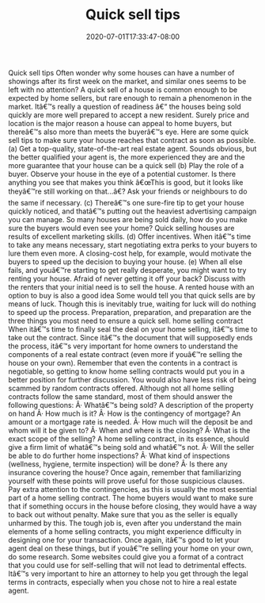 ﻿---
title: "Quick sell tips"
date: 2020-07-01T17:33:47-08:00
description: "Sell_Your_House Tips for Web Success"
featured_image: "/images/Sell_Your_House.jpg"
tags: ["Sell Your House"]
---

Quick sell tips
Often wonder why some houses can have a number of showings after its first week on the market, and similar ones seems to be left with no attention? A quick sell of a house is common enough to be expected by home sellers, but rare enough to remain a phenomenon in the market. Itâ€™s really a question of readiness â€“ the houses being sold quickly are more well prepared to accept a new resident. Surely price and location is the major reason a house can appeal to home buyers, but thereâ€™s also more than meets the buyerâ€™s eye. Here are some quick sell tips to make sure your house reaches that contract as soon as possible.
(a)	Get a top-quality, state-of-the-art real estate agent. Sounds obvious, but the better qualified your agent is, the more experienced they are and the more guarantee that your house can be a quick sell
(b)	Play the role of a buyer. Observe your house in the eye of a potential customer. Is there anything you see that makes you think â€œThis is good, but it looks like theyâ€™re still working on that...â€? Ask your friends or neighbours to do the same if necessary. 
(c)	Thereâ€™s one sure-fire tip to get your house quickly noticed, and thatâ€™s putting out the heaviest advertising campaign you can manage. So many houses are being sold daily, how do you make sure the buyers would even see your home? Quick selling houses are results of excellent marketing skills.
(d)	Offer incentives. When itâ€™s time to take any means necessary, start negotiating extra perks to your buyers to lure them even more. A closing-cost help, for example, would motivate the buyers to speed up the decision to buying your house. 
(e)	When all else fails, and youâ€™re starting to get really desperate, you might want to try renting your house. Afraid of never getting it off your back? Discuss with the renters that your initial need is to sell the house. A rented house with an option to buy is also a good idea 
Some would tell you that quick sells are by means of luck. Though this is inevitably true, waiting for luck will do nothing to speed up the process. Preparation, preparation, and preparation are the three things you most need to ensure a quick sell.
home selling contract
When itâ€™s time to finally seal the deal on your home selling, itâ€™s time to take out the contract. Since itâ€™s the document that will supposedly ends the process, itâ€™s very important for home owners to understand the components of a real estate contract (even more if youâ€™re selling the house on your own). Remember that even the contents in a contract is negotiable, so getting to know home selling contracts would put you in a better position for further discussion. You would also have less risk of being scammed by random contracts offered. 
Although not all home selling contracts follow the same standard, most of them should answer the following questions:
Â·	Whatâ€™s being sold? A description of the property on hand
Â·	How much is it? 
Â·	How is the contingency of mortgage? An amount or a mortgage rate is needed.
Â·	How much will the deposit be and whom will it be given to?
Â·	When and where is the closing?
Â·	What is the exact scope of the selling? A home selling contract, in its essence, should give a firm limit of whatâ€™s being sold and whatâ€™s not.
Â·	Will the seller be able to do further home inspections?
Â·	What kind of inspections (wellness, hygiene, termite inspection) will be done?
Â·	Is there any insurance covering the house?
Once again, remember that familiarizing yourself with these points will prove useful for those suspicious clauses. Pay extra attention to the contingencies, as this is usually the most essential part of a home selling contract. The home buyers would want to make sure that if something occurs in the house before closing, they would have a way to back out without penalty. Make sure that you as the seller is equally unharmed by this.
The tough job is, even after you understand the main elements of a home selling contracts, you might experience difficulty in designing one for your transaction. Once again, itâ€™s good to let your agent deal on these things, but if youâ€™re selling your home on your own, do some research. Some websites could give you a format of a contract that you could use for self-selling that will not lead to detrimental effects. Itâ€™s very important to hire an attorney to help you get through the legal terms in contracts, especially when you chose not to hire a real estate agent. 

